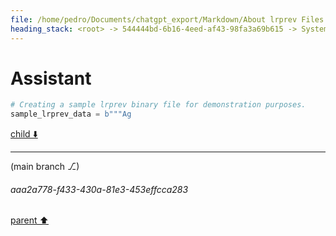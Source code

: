 ```yaml
---
file: /home/pedro/Documents/chatgpt_export/Markdown/About lrprev Files.md
heading_stack: <root> -> 544444bd-6b16-4eed-af43-98fa3a69b615 -> System -> 86c13176-225a-4bd5-97f5-f991207f5a43 -> System -> aaa2fe2d-7be2-4569-b4c4-7213cdb836d2 -> User -> 0914aa28-090b-435f-9ca1-8f7c0c62dc03 -> Assistant -> aaa20132-873b-43c5-ab60-59f9c8d01e05 -> User -> f79f78e3-7957-4083-89b1-e600a0c5019c -> Assistant -> aaa270bf-98d9-4562-a7d0-c101b527dd39 -> User -> 4cbd0c39-1237-4a7c-ab24-4e28585e6283 -> Assistant
---
```

# Assistant

```python
# Creating a sample lrprev binary file for demonstration purposes.
sample_lrprev_data = b"""Ag
```

[child ⬇️](#aaa2a778-f433-430a-81e3-453effcca283)

---

(main branch ⎇)
###### aaa2a778-f433-430a-81e3-453effcca283
[parent ⬆️](#4cbd0c39-1237-4a7c-ab24-4e28585e6283)
